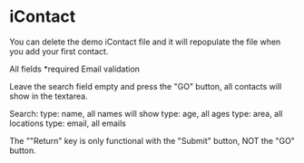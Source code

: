 # iContact

You can delete the demo iContact file and it will repopulate the file when you add your first contact.

All fields *required
Email validation

Leave the search field empty and press the "GO" button, all contacts will show in the textarea.

Search:
type: name, all names will show
type: age, all ages
type: area, all locations
type: email, all emails

The ""Return" key is only functional with the "Submit" button, NOT the "GO" button.
